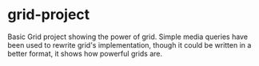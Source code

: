 # grid-project
Basic Grid project showing the power of grid. 
Simple media queries have been used to rewrite grid's implementation, 
though it could be written in a better format, 
it shows how powerful grids are.

